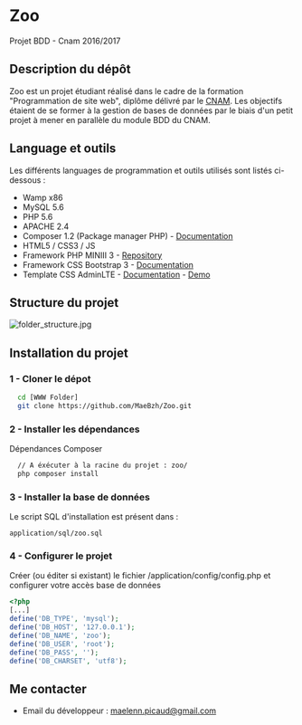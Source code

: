 # Zoo
Projet BDD - Cnam 2016/2017

## Description du dépôt ##

Zoo est un projet étudiant réalisé dans le cadre de la formation "Programmation de site web", diplôme délivré par le [CNAM](https://www.cnam-bretagne.fr/).
Les objectifs étaient de se former à la gestion de bases de données par le biais d'un petit projet à mener en parallèle du module BDD du CNAM.

## Language et outils ##

Les différents languages de programmation et outils utilisés sont listés ci-dessous :

  * Wamp x86
  * MySQL 5.6
  * PHP 5.6
  * APACHE 2.4
  * Composer 1.2 (Package manager PHP) - [Documentation](https://getcomposer.org/doc/)
  * HTML5 / CSS3 / JS
  * Framework PHP MINIII 3 - [Repository](https://github.com/panique/mini3)
  * Framework CSS Bootstrap 3 - [Documentation](http://getbootstrap.com/css/)
  * Template CSS AdminLTE - [Documentation](https://almsaeedstudio.com/themes/AdminLTE/documentation/index.html) - [Demo](https://almsaeedstudio.com/themes/AdminLTE/index2.html)


## Structure du projet

![folder_structure.jpg](http://www.filedropper.com/sanstitre1_1)

## Installation du projet

### 1 - Cloner le dépot

~~~Bash
  cd [WWW Folder]
  git clone https://github.com/MaeBzh/Zoo.git
~~~

### 2 - Installer les dépendances

Dépendances Composer
~~~Bash
  // A éxécuter à la racine du projet : zoo/
  php composer install
~~~

### 3 - Installer la base de données

Le script SQL d'installation est présent dans : 

```
application/sql/zoo.sql

```

### 4 - Configurer le projet

Créer (ou éditer si existant) le fichier /application/config/config.php et configurer votre accès base de données
~~~PHP
<?php
[...]
define('DB_TYPE', 'mysql');
define('DB_HOST', '127.0.0.1');
define('DB_NAME', 'zoo');
define('DB_USER', 'root');
define('DB_PASS', '');
define('DB_CHARSET', 'utf8');
~~~

## Me contacter
* Email du développeur : maelenn.picaud@gmail.com

